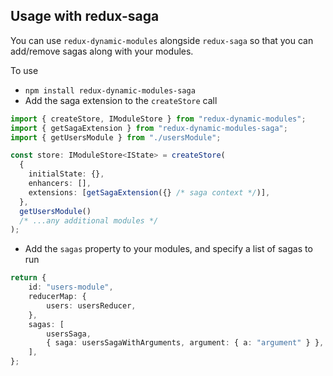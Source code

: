 ## Usage with redux-saga

You can use `redux-dynamic-modules` alongside `redux-saga` so that you can add/remove sagas along with your modules.

To use

-   `npm install redux-dynamic-modules-saga`
-   Add the saga extension to the `createStore` call

```typescript
import { createStore, IModuleStore } from "redux-dynamic-modules";
import { getSagaExtension } from "redux-dynamic-modules-saga";
import { getUsersModule } from "./usersModule";

const store: IModuleStore<IState> = createStore(
  {
    initialState: {},
    enhancers: [],
    extensions: [getSagaExtension({} /* saga context */)],
  },
  getUsersModule()
  /* ...any additional modules */
);
```

-   Add the `sagas` property to your modules, and specify a list of sagas to run

```typescript
return {
    id: "users-module",
    reducerMap: {
        users: usersReducer,
    },
    sagas: [
        usersSaga,
        { saga: usersSagaWithArguments, argument: { a: "argument" } },
    ],
};
```
